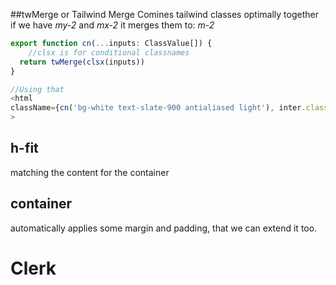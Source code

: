 ##twMerge  or Tailwind Merge
Comines tailwind classes optimally together
if we have _my-2_ and _mx-2_ it merges them to: _m-2_

```typescript
export function cn(...inputs: ClassValue[]) {
    //clsx is for conditional classnames
  return twMerge(clsx(inputs))
}

//Using that
<html 
className={cn('bg-white text-slate-900 antialiased light'), inter.className}
>
```

## h-fit
matching the content for the container

## container
automatically applies some margin and padding, that we can extend it too.

# Clerk
